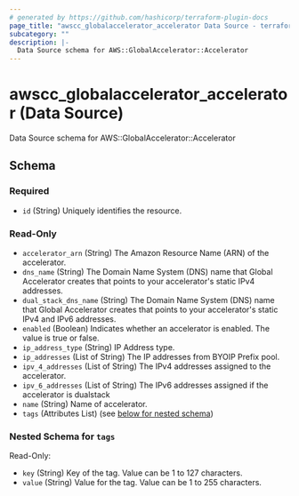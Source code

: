 ```yaml
---
# generated by https://github.com/hashicorp/terraform-plugin-docs
page_title: "awscc_globalaccelerator_accelerator Data Source - terraform-provider-awscc"
subcategory: ""
description: |-
  Data Source schema for AWS::GlobalAccelerator::Accelerator
---
```


# awscc_globalaccelerator_accelerator (Data Source)

Data Source schema for AWS::GlobalAccelerator::Accelerator



<!-- schema generated by tfplugindocs -->
## Schema

### Required

- `id` (String) Uniquely identifies the resource.

### Read-Only

- `accelerator_arn` (String) The Amazon Resource Name (ARN) of the accelerator.
- `dns_name` (String) The Domain Name System (DNS) name that Global Accelerator creates that points to your accelerator's static IPv4 addresses.
- `dual_stack_dns_name` (String) The Domain Name System (DNS) name that Global Accelerator creates that points to your accelerator's static IPv4 and IPv6 addresses.
- `enabled` (Boolean) Indicates whether an accelerator is enabled. The value is true or false.
- `ip_address_type` (String) IP Address type.
- `ip_addresses` (List of String) The IP addresses from BYOIP Prefix pool.
- `ipv_4_addresses` (List of String) The IPv4 addresses assigned to the accelerator.
- `ipv_6_addresses` (List of String) The IPv6 addresses assigned if the accelerator is dualstack
- `name` (String) Name of accelerator.
- `tags` (Attributes List) (see [below for nested schema](#nestedatt--tags))

<a id="nestedatt--tags"></a>
### Nested Schema for `tags`

Read-Only:

- `key` (String) Key of the tag. Value can be 1 to 127 characters.
- `value` (String) Value for the tag. Value can be 1 to 255 characters.
